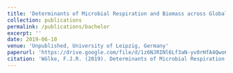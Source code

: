```yaml
---
title: 'Determinants of Microbial Respiration and Biomass across Global Drylands'
collection: publications
permalink: /publications/bachelor
excerpt: ''
date: 2019-06-10
venue: 'Unpublished, University of Leipzig, Germany'
paperurl: 'https://drive.google.com/file/d/1z6NJRINl6Lf3aN-yv0rHfA4Qwo6cRDnA/view?usp=sharing'
citation: 'Wölke, F.J.R. (2019). Determinants of Microbial Respiration and Biomass across Global Drylands (unpublished bachelorthesis). University of Leipzig, Leipzig, Germany'
---
```

